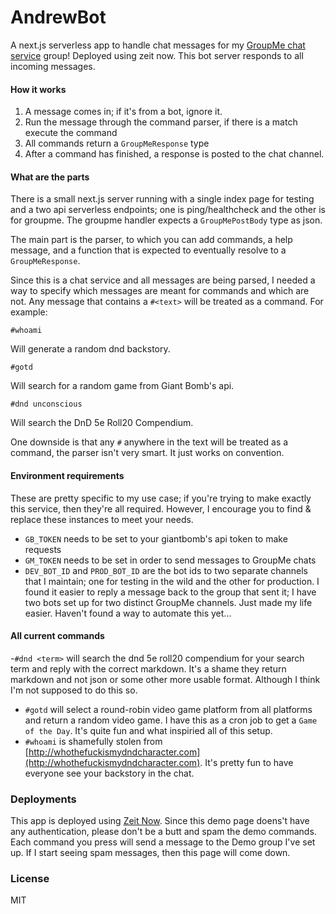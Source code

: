 # AndrewBot

A next.js serverless app to handle chat messages for my [GroupMe chat service](https://web.groupme.com) group! Deployed using zeit now. This bot server responds to all incoming messages.

#### How it works

1. A message comes in; if it's from a bot, ignore it.
2. Run the message through the command parser, if there is a match execute the command
3. All commands return a `GroupMeResponse` type
4. After a command has finished, a response is posted to the chat channel.

#### What are the parts

There is a small next.js server running with a single index page for testing and a two api serverless endpoints; one is ping/healthcheck and the other is for groupme. The groupme handler expects a `GroupMePostBody` type as json.

The main part is the parser, to which you can add commands, a help message, and a function that is expected to eventually resolve to a `GroupMeResponse`.

Since this is a chat service and all messages are being parsed, I needed a way to specify which messages are meant for commands and which are not. Any message that contains a `#<text>` will be treated as a command. For example:

```
#whoami
```

Will generate a random dnd backstory.

```
#gotd
```

Will search for a random game from Giant Bomb's api.

```
#dnd unconscious
```

Will search the DnD 5e Roll20 Compendium.

One downside is that any `#` anywhere in the text will be treated as a command, the parser isn't very smart. It just works on convention.

#### Environment requirements

These are pretty specific to my use case; if you're trying to make exactly this service, then they're all required. However, I encourage you to find & replace these instances to meet your needs.

- `GB_TOKEN` needs to be set to your giantbomb's api token to make requests
- `GM_TOKEN` needs to be set in order to send messages to GroupMe chats
- `DEV_BOT_ID` and `PROD_BOT_ID` are the bot ids to two separate channels that I maintain; one for testing in the wild and the other for production. I found it easier to reply a message back to the group that sent it; I have two bots set up for two distinct GroupMe channels. Just made my life easier. Haven't found a way to automate this yet...

#### All current commands

-`#dnd <term>` will search the dnd 5e roll20 compendium for your search term and reply with the correct markdown. It's a shame they return markdown and not json or some other more usable format. Although I think I'm not supposed to do this so.

- `#gotd` will select a round-robin video game platform from all platforms and return a random video game. I have this as a cron job to get a `Game of the Day`. It's quite fun and what inspiried all of this setup.
- `#whoami` is shamefully stolen from [http://whothefuckismydndcharacter.com](http://whothefuckismydndcharacter.com). It's pretty fun to have everyone see your backstory in the chat.
  <!-- - `#monster` will search an upstream service that I'm running locally. It's an instance of another project I created, [Dnd Monster Api](https://github.com/theoperatore/dnd-monster-api) which is running either a graphql, grpc, or [alorg service](https://github.com/theoperatore/alorg-service) which is a small little microservice messaging and discovery library I made. This last command was more of a fun pet project sort of thing. Alorg Services aren't meant to be in the wild... -->

### Deployments

This app is deployed using [Zeit Now](https://zeit.co). Since this demo page doens't have any authentication, please don't be a butt and spam the demo commands. Each command you press will send a message to the Demo group I've set up. If I start seeing spam messages, then this page will come down.

### License

MIT
